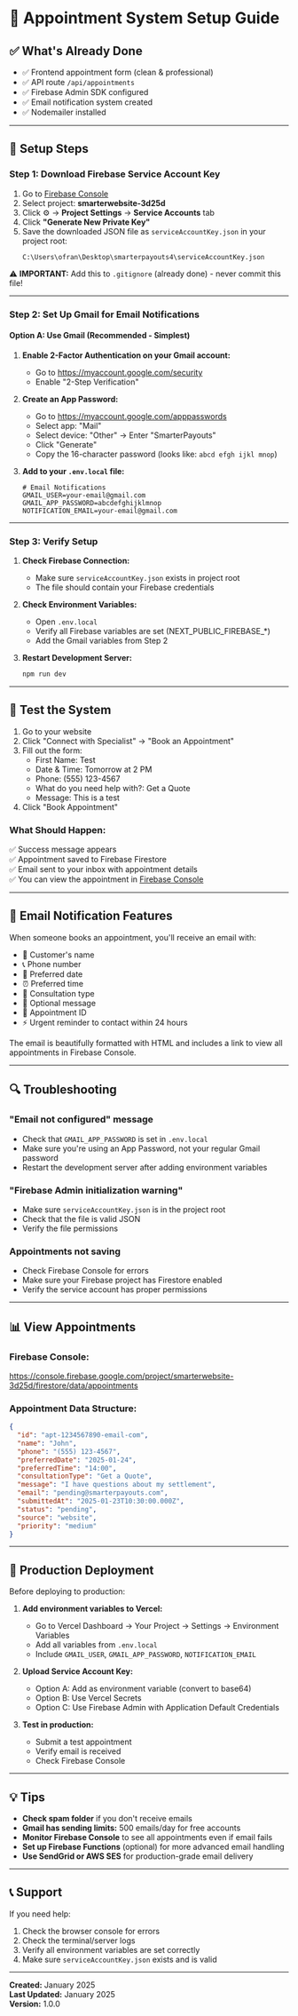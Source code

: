 # 📅 Appointment System Setup Guide

## ✅ What's Already Done

- ✅ Frontend appointment form (clean & professional)
- ✅ API route `/api/appointments` 
- ✅ Firebase Admin SDK configured
- ✅ Email notification system created
- ✅ Nodemailer installed

---

## 🔧 Setup Steps

### **Step 1: Download Firebase Service Account Key**

1. Go to [Firebase Console](https://console.firebase.google.com/)
2. Select project: **smarterwebsite-3d25d**
3. Click ⚙️ → **Project Settings** → **Service Accounts** tab
4. Click **"Generate New Private Key"**
5. Save the downloaded JSON file as `serviceAccountKey.json` in your project root:
   ```
   C:\Users\ofran\Desktop\smarterpayouts4\serviceAccountKey.json
   ```

⚠️ **IMPORTANT:** Add this to `.gitignore` (already done) - never commit this file!

---

### **Step 2: Set Up Gmail for Email Notifications**

#### **Option A: Use Gmail (Recommended - Simplest)**

1. **Enable 2-Factor Authentication on your Gmail account:**
   - Go to https://myaccount.google.com/security
   - Enable "2-Step Verification"

2. **Create an App Password:**
   - Go to https://myaccount.google.com/apppasswords
   - Select app: "Mail"
   - Select device: "Other" → Enter "SmarterPayouts"
   - Click "Generate"
   - Copy the 16-character password (looks like: `abcd efgh ijkl mnop`)

3. **Add to your `.env.local` file:**
   ```env
   # Email Notifications
   GMAIL_USER=your-email@gmail.com
   GMAIL_APP_PASSWORD=abcdefghijklmnop
   NOTIFICATION_EMAIL=your-email@gmail.com
   ```

---

### **Step 3: Verify Setup**

1. **Check Firebase Connection:**
   - Make sure `serviceAccountKey.json` exists in project root
   - The file should contain your Firebase credentials

2. **Check Environment Variables:**
   - Open `.env.local`
   - Verify all Firebase variables are set (NEXT_PUBLIC_FIREBASE_*)
   - Add the Gmail variables from Step 2

3. **Restart Development Server:**
   ```bash
   npm run dev
   ```

---

## 🧪 Test the System

1. Go to your website
2. Click "Connect with Specialist" → "Book an Appointment"
3. Fill out the form:
   - First Name: Test
   - Date & Time: Tomorrow at 2 PM
   - Phone: (555) 123-4567
   - What do you need help with?: Get a Quote
   - Message: This is a test
4. Click "Book Appointment"

### **What Should Happen:**

✅ Success message appears  
✅ Appointment saved to Firebase Firestore  
✅ Email sent to your inbox with appointment details  
✅ You can view the appointment in [Firebase Console](https://console.firebase.google.com/project/smarterwebsite-3d25d/firestore/data/appointments)

---

## 📧 Email Notification Features

When someone books an appointment, you'll receive an email with:

- 👤 Customer's name
- 📞 Phone number
- 📅 Preferred date
- ⏰ Preferred time
- 💬 Consultation type
- 📝 Optional message
- 🔗 Appointment ID
- ⚡ Urgent reminder to contact within 24 hours

The email is beautifully formatted with HTML and includes a link to view all appointments in Firebase Console.

---

## 🔍 Troubleshooting

### **"Email not configured" message**
- Check that `GMAIL_APP_PASSWORD` is set in `.env.local`
- Make sure you're using an App Password, not your regular Gmail password
- Restart the development server after adding environment variables

### **"Firebase Admin initialization warning"**
- Make sure `serviceAccountKey.json` is in the project root
- Check that the file is valid JSON
- Verify the file permissions

### **Appointments not saving**
- Check Firebase Console for errors
- Make sure your Firebase project has Firestore enabled
- Verify the service account has proper permissions

---

## 📊 View Appointments

### **Firebase Console:**
https://console.firebase.google.com/project/smarterwebsite-3d25d/firestore/data/appointments

### **Appointment Data Structure:**
```json
{
  "id": "apt-1234567890-email-com",
  "name": "John",
  "phone": "(555) 123-4567",
  "preferredDate": "2025-01-24",
  "preferredTime": "14:00",
  "consultationType": "Get a Quote",
  "message": "I have questions about my settlement",
  "email": "pending@smarterpayouts.com",
  "submittedAt": "2025-01-23T10:30:00.000Z",
  "status": "pending",
  "source": "website",
  "priority": "medium"
}
```

---

## 🚀 Production Deployment

Before deploying to production:

1. **Add environment variables to Vercel:**
   - Go to Vercel Dashboard → Your Project → Settings → Environment Variables
   - Add all variables from `.env.local`
   - Include `GMAIL_USER`, `GMAIL_APP_PASSWORD`, `NOTIFICATION_EMAIL`

2. **Upload Service Account Key:**
   - Option A: Add as environment variable (convert to base64)
   - Option B: Use Vercel Secrets
   - Option C: Use Firebase Admin with Application Default Credentials

3. **Test in production:**
   - Submit a test appointment
   - Verify email is received
   - Check Firebase Console

---

## 💡 Tips

- **Check spam folder** if you don't receive emails
- **Gmail has sending limits:** 500 emails/day for free accounts
- **Monitor Firebase Console** to see all appointments even if email fails
- **Set up Firebase Functions** (optional) for more advanced email handling
- **Use SendGrid or AWS SES** for production-grade email delivery

---

## 📞 Support

If you need help:
1. Check the browser console for errors
2. Check the terminal/server logs
3. Verify all environment variables are set correctly
4. Make sure `serviceAccountKey.json` exists and is valid

---

**Created:** January 2025  
**Last Updated:** January 2025  
**Version:** 1.0.0


